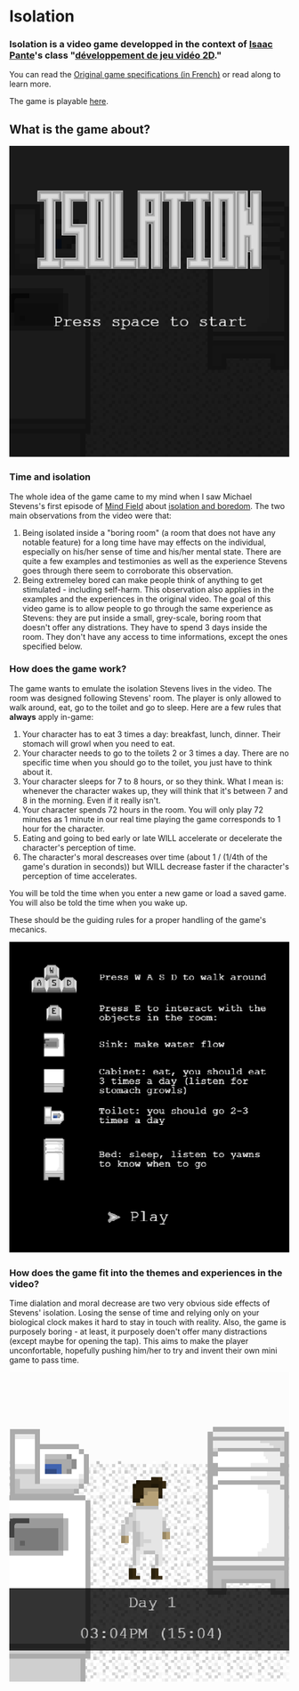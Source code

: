# Isolation

### **Isolation** is a video game developped in the context of [Isaac Pante](https://github.com/ipante)'s class "[développement de jeu vidéo 2D](https://github.com/ipante/ressources_cours_jeux_video_2D)."

You can read the [Original game specifications (in French)](http://bit.ly/LRJV2D) or read along to learn more.

The game is playable [here](https://digitaldw.github.io/Isolation/pages/index.html).

## What is the game about?
![](assets/screenshots/main_menu.PNG)

### Time and isolation
The whole idea of the game came to my mind when I saw Michael Stevens's first episode of [Mind Field](https://www.youtube.com/watch?v=GAPqEAWW9lc) about [isolation and boredom](https://www.youtube.com/watch?v=iqKdEhx-dD4). The two main observations from the video were that:
1. Being isolated inside a "boring room" (a room that does not have any notable feature) for a long time have may effects on the individual, especially on his/her sense of time and his/her mental state. There are quite a few examples and testimonies as well as the experience Stevens goes through there seem to corroborate this observation.
2. Being extremeley bored can make people think of anything to get stimulated - including self-harm. This observation also applies in the examples and the experiences in the original video.
The goal of this video game is to allow people to go through the same experience as Stevens: they are put inside a small, grey-scale, boring room that doesn't offer any distrations. They have to spend 3 days inside the room. They don't have any access to time informations, except the ones specified below.

### How does the game work?
The game wants to emulate the isolation Stevens lives in the video. The room was designed following Stevens' room. The player is only allowed to walk around, eat, go to the toilet and go to sleep. Here are a few rules that **always** apply in-game:
1. Your character has to eat 3 times a day: breakfast, lunch, dinner. Their stomach will growl when you need to eat.
2. Your character needs to go to the toilets 2 or 3 times a day. There are no specific time when you should go to the toilet, you just have to think about it.
3. Your character sleeps for 7 to 8 hours, or so they think. What I mean is: whenever the character wakes up, they will think that it's between 7 and 8 in the morning. Even if it really isn't.
4. Your character spends 72 hours in the room. You will only play 72 minutes as 1 minute in our real time playing the game corresponds to 1 hour for the character.
5. Eating and going to bed early or late WILL accelerate or decelerate the character's perception of time.
6. The character's moral descreases over time (about 1 / (1/4th of the game's duration in seconds)) but WILL decrease faster if the character's perception of time accelerates.

You will be told the time when you enter a new game or load a saved game. You will also be told the time when you wake up.

These should be the guiding rules for a proper handling of the game's mecanics.

![](assets/screenshots/help_screen.PNG)

### How does the game fit into the themes and experiences in the video?
Time dialation and moral decrease are two very obvious side effects of Stevens' isolation. Losing the sense of time and relying only on your biological clock makes it hard to stay in touch with reality. Also, the game is purposely boring - at least, it purposely doen't offer many distractions (except maybe for opening the tap). This aims to make the player unconfortable, hopefully pushing him/her to try and invent their own mini game to pass time.

![](assets/screenshots/game_1.PNG)

